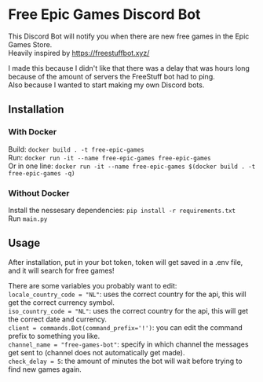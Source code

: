 # Free Epic Games Discord Bot
This Discord Bot will notify you when there are new free games in the Epic Games Store.\
Heavily inspired by https://freestuffbot.xyz/

I made this because I didn't like that there was a delay that was hours long because of the amount of servers the FreeStuff bot had to ping.\
Also because I wanted to start making my own Discord bots.

## Installation
### With Docker
Build: `docker build . -t free-epic-games` \
Run: `docker run -it --name free-epic-games free-epic-games` \
Or in one line: `docker run -it --name free-epic-games $(docker build . -t free-epic-games -q)`

### Without Docker
Install the nessesary dependencies: `pip install -r requirements.txt`\
Run `main.py`

## Usage
After installation, put in your bot token, token will get saved in a .env file, and it will search for free games!

There are some variables you probably want to edit:\
`locale_country_code = "NL"`: uses the correct country for the api, this will get the correct currency symbol. \
`iso_country_code = "NL"`: uses the correct country for the api, this will get the correct date and currency. \
`client = commands.Bot(command_prefix='!')`: you can edit the command prefix to something you like. \
`channel_name = "free-games-bot"`: specify in which channel the messages get sent to (channel does not automatically get made). \
`check_delay = 5`: the amount of minutes the bot will wait before trying to find new games again.
